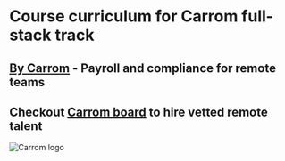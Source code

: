 # Course curriculum for Carrom full-stack track

## [By Carrom](https://www.carrom.io) - Payroll and compliance for remote teams

## Checkout [Carrom board](https://www.carrom.io/hire-from-carrom) to hire vetted remote talent

![Carrom logo](https://d33wubrfki0l68.cloudfront.net/455fa064205808ad6476d0edb99dd96094ca956c/0d963/img/carrom-logo.png "Carrom")

